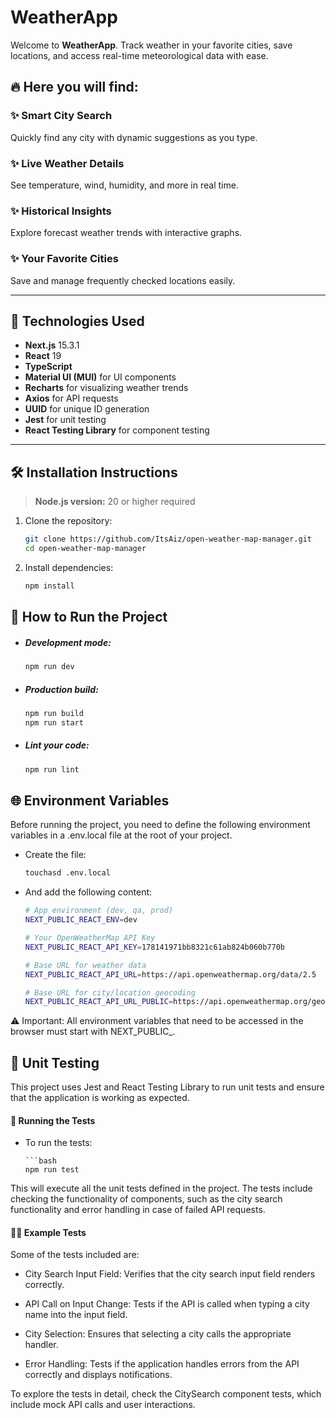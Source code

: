 # WeatherApp

Welcome to **WeatherApp**. Track weather in your favorite cities, save locations, and access real-time meteorological data with ease.

## 🔥 Here you will find:

### ✨ Smart City Search
Quickly find any city with dynamic suggestions as you type.

### ✨ Live Weather Details
See temperature, wind, humidity, and more in real time.

### ✨ Historical Insights
Explore forecast weather trends with interactive graphs.

### ✨ Your Favorite Cities
Save and manage frequently checked locations easily.

---

## 🚀 Technologies Used

- **Next.js** 15.3.1
- **React** 19
- **TypeScript**
- **Material UI (MUI)** for UI components
- **Recharts** for visualizing weather trends
- **Axios** for API requests
- **UUID** for unique ID generation
- **Jest** for unit testing
- **React Testing Library** for component testing

---

## 🛠 Installation Instructions

> **Node.js version:** 20 or higher required

1. Clone the repository:

   ```bash
   git clone https://github.com/ItsAiz/open-weather-map-manager.git
   cd open-weather-map-manager

2. Install dependencies:

   ```bash
   npm install

## 🏁 How to Run the Project
- ##### Development mode:

   ```bash
   npm run dev

- ##### Production build:

   ```bash
   npm run build
   npm run start

- ##### Lint your code:

   ```bash
   npm run lint

## 🌐 Environment Variables

Before running the project, you need to define the following environment variables in a .env.local file at the root of your project.

- Create the file:

   ```bash
   touchasd .env.local

- And add the following content:

   ```bash
   # App environment (dev, qa, prod)
   NEXT_PUBLIC_REACT_ENV=dev

   # Your OpenWeatherMap API Key
   NEXT_PUBLIC_REACT_API_KEY=178141971bb8321c61ab824b060b770b

   # Base URL for weather data
   NEXT_PUBLIC_REACT_API_URL=https://api.openweathermap.org/data/2.5

   # Base URL for city/location geocoding
   NEXT_PUBLIC_REACT_API_URL_PUBLIC=https://api.openweathermap.org/geo/1.0/direct

⚠️ Important: All environment variables that need to be accessed in the browser must start with NEXT_PUBLIC_.

## 🧪 Unit Testing

This project uses Jest and React Testing Library to run unit tests and ensure that the application is working as expected.

#### 📜 Running the Tests

- To run the tests:

      ```bash
      npm run test

This will execute all the unit tests defined in the project. The tests include checking the functionality of components, such as the city search functionality and error handling in case of failed API requests.

#### 🧑‍💻 Example Tests

Some of the tests included are:

- City Search Input Field: Verifies that the city search input field renders correctly.

- API Call on Input Change: Tests if the API is called when typing a city name into the input field.

- City Selection: Ensures that selecting a city calls the appropriate handler.

- Error Handling: Tests if the application handles errors from the API correctly and displays notifications.

To explore the tests in detail, check the CitySearch component tests, which include mock API calls and user interactions.
